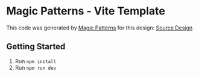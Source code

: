 # Magic Patterns - Vite Template

This code was generated by [Magic Patterns](https://magicpatterns.com) for this design: [Source Design](https://www.magicpatterns.com/c/37uouh3hnf2uflnysyoppv)

## Getting Started

1. Run `npm install`
2. Run `npm run dev`
